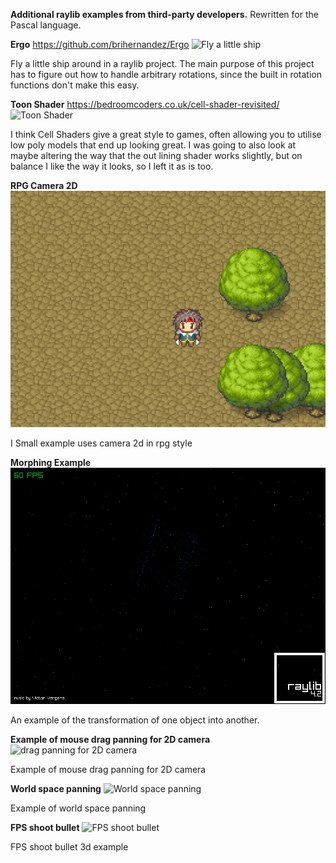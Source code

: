 **Additional raylib examples from third-party developers.**
Rewritten for the Pascal language.

**Ergo** 
https://github.com/brihernandez/Ergo
![Fly a little ship](https://github.com/brihernandez/Ergo/blob/master/screenshots/header.gif?raw=true)

Fly a little ship around in a raylib project. The main purpose of this project has to figure out how to handle arbitrary rotations, since the built in rotation functions don't make this easy.

**Toon Shader**
https://bedroomcoders.co.uk/cell-shader-revisited/
![Toon Shader](toonShader/prev.gif)

I think Cell Shaders give a great style to games, often allowing you to utilise low poly models that end up looking great. I was going to also look at maybe altering the way that the out lining shader works slightly, but on balance I like the way it looks, so I left it as is too.

**RPG Camera 2D**
![RPG Camera 2D](RPG_Camera2D/prev.png)

I Small example uses camera 2d in rpg style

**Morphing Example**
![Morphing Example](MorphTest/prev.png)

An example of the transformation of one object into another.

**Example of mouse drag panning for 2D camera**
![drag panning for 2D camera](https://github.com/GuvaCode/Ray4LazExample/raw/main/Raylib%20example%20of%20mouse%20drag%20panning%20for%202D%20camera/prev.png)

Example of mouse drag panning for 2D camera

**World space panning**
![World space panning](https://github.com/GuvaCode/Ray4LazExample/raw/main/raylib%20worldspace%20panning/prev.png)

Example of world space panning

**FPS shoot bullet**
![FPS shoot bullet](https://github.com/GuvaCode/Ray4LazExample/raw/main/Fps%20shoot%20bullet/prev.png)

FPS shoot bullet 3d example


